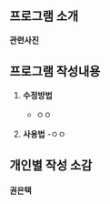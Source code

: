 ## 프로그램 소개
**관련사진**

## 프로그램 작성내용


1. **수정방법**
   - ㅇㅇ
   
3. **사용법**
   -ㅇㅇ
   
## 개인별 작성 소감

#### 권은택
